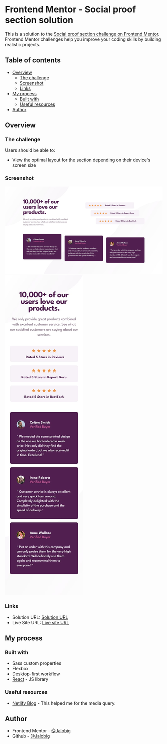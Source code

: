 # Frontend Mentor - Social proof section solution

This is a solution to the [Social proof section challenge on Frontend Mentor](https://www.frontendmentor.io/challenges/social-proof-section-6e0qTv_bA). Frontend Mentor challenges help you improve your coding skills by building realistic projects.

## Table of contents

- [Overview](#overview)
  - [The challenge](#the-challenge)
  - [Screenshot](#screenshot)
  - [Links](#links)
- [My process](#my-process)
  - [Built with](#built-with)
  - [Useful resources](#useful-resources)
- [Author](#author)

## Overview

### The challenge

Users should be able to:

- View the optimal layout for the section depending on their device's screen size

### Screenshot

![Desktop design](desktop-design.jpg)
![Mobile design](mobile-design.jpg)

### Links

- Solution URL: [Solution URL](https://github.com/Jalobig/social-proof-section)
- Live Site URL: [Live site URL](https://Jalobig.github.io/social-proof-section/)

## My process

### Built with

- Sass custom properties
- Flexbox
- Desktop-first workflow
- [React](https://reactjs.org/) - JS library

### Useful resources

- [Netlify Blog](https://www.netlify.com/blog/2020/12/05/building-a-custom-react-media-query-hook-for-more-responsive-apps/) - This helped me for the media query.

## Author

- Frontend Mentor - [@Jalobig](https://www.frontendmentor.io/profile/Jalobig)
- Github - [@Jalobig](https://www.github.com/jalobig)
